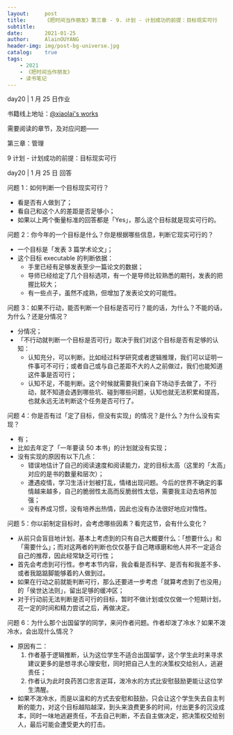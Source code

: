 ```yaml
---
layout:     post
title:      《把时间当作朋友》第三章 - 9. 计划 - 计划成功的前提：目标现实可行
subtitle:   
date:       2021-01-25
author:     AlainOUYANG
header-img: img/post-bg-universe.jpg
catalog:    true
tags:
    - 2021
    - 《把时间当作朋友》
    - 读书笔记
---
```


<!-- # 《把时间当作朋友》第三章 - 9. 计划 - 计划成功的前提：目标现实可行 -->

day20 \| 1 月 25 日作业

书籍线上地址：[@xiaolai's works](http://lixiaolai.com/#/befriending-time/)

需要阅读的章节，及对应问题——

第三章：管理

9 计划 - 计划成功的前提：目标现实可行

day20 \| 1 月 25 日 回答

问题 1：如何判断一个目标现实可行？

- 看是否有人做到了；
- 看自己和这个人的差距是否足够小；
- 如果以上两个衡量标准的回答都是「Yes」，那么这个目标就是现实可行的。

问题 2：你今年的一个目标是什么？你是根据哪些信息，判断它现实可行的？

- 一个目标是「发表 3 篇学术论文」；
- 这个目标 executable 的判断依据：
  - 手里已经有足够发表至少一篇论文的数据；
  - 导师已经给定了几个目标选项，有一个是导师比较熟悉的期刊，发表的把握比较大；
  - 有一些点子，虽然不成熟，但增加了发表论文的可能性。

问题 3：如果不行动，能否判断一个目标是否可行？能的话，为什么？不能的话，为什么？还是分情况？

- 分情况；
- 「不行动就判断一个目标是否可行」取决于我们对这个目标是否有足够的认知：
  - 认知充分，可以判断。比如经过科学研究或者逻辑推理，我们可以证明一件事可不可行；或者自己或与自己差距不大的人之前做过，我们也能知道这件事是否可行；
  - 认知不足，不能判断。这个时候就需要我们亲自下场动手去做了，不行动，就不知道会遇到哪些坑、碰到哪些问题，认知也就无法积累和提高，也就永远无法判断这个任务是否可行了。

问题 4：你是否有过「定了目标，但没有实现」的情况？是什么？为什么没有实现？

- 有；
- 比如去年定了「一年要读 50 本书」的计划就没有实现；
- 没有实现的原因有以下几点：
  - 错误地估计了自己的阅读速度和阅读能力，定的目标太高（这里的「太高」对应的是书的数量和层次）；
  - 遭遇疫情，学习生活计划被打乱，情绪出现问题。今后的世界不确定的事情越来越多，自己的脆弱性太高而反脆弱性太低，需要我主动去培养加强；
  - 没有养成习惯，没有培养出热情，因此也没有办法很好地应对惰性。

问题 5：你以前制定目标时，会考虑哪些因素？看完这节，会有什么变化？

- 从前只会盲目地计划，基本上考虑到的只有自己大概要什么：「想要什么」和「需要什么」；而对这两者的判断也仅仅基于自己瞎琢磨和他人并不一定适合自己的推荐，因此经常缺乏可行性；
- 首先会考虑到可行性。参考本节内容，我会看是否科学、是否有和我差不多、或者我踮踮脚能够着的人做到过。
- 如果在行动之前就能判断可行，那么还要进一步考虑「就算考虑到了也没用」的「侯世达法则」，留出足够的缓冲区；
- 对于行动前无法判断是否可行的目标，暂时不做计划或仅仅做一个短期计划，花一定的时间和精力尝试之后，再做决定。

问题 6：为什么那个出国留学的同学，来问作者问题。作者却泼了冷水？如果不泼冷水，会出现什么情况？

- 原因有二：
    1. 作者基于逻辑推断，认为这位学生不适合出国留学，这个学生此时来寻求建议更多的是想寻求心理安慰，同时把自己人生的决策权交给别人，逃避责任；
    2. 作者认为此时良药苦口忠言逆耳，泼冷水的方式比安慰鼓励更能让这位学生清醒。
- 如果不泼冷水，而是以温和的方式去安慰和鼓励，只会让这个学生失去自主判断的能力，对这个目标越陷越深，到头来浪费更多的时间，付出更多的沉没成本，同时一味地逃避责任，不去自己判断，不去自主做决定，把决策权交给别人，最后可能会遭受更大的打击。

